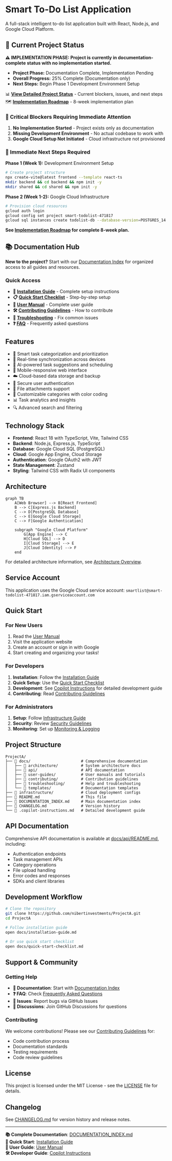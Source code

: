 # Smart To-Do List Application

A full-stack intelligent to-do list application built with React, Node.js, and Google Cloud Platform.

## 🚨 Current Project Status

**⚠️ IMPLEMENTATION PHASE: Project is currently in documentation-complete status with no implementation started.**

- **Project Phase:** Documentation Complete, Implementation Pending  
- **Overall Progress:** 25% Complete (Documentation only)
- **Next Steps:** Begin Phase 1 Development Environment Setup

📊 **[View Detailed Project Status](./docs/project/PROJECT_STATUS.md)** - Current blockers, issues, and next steps  
🗺️ **[Implementation Roadmap](./docs/project/IMPLEMENTATION_ROADMAP.md)** - 8-week implementation plan

### 🚨 Critical Blockers Requiring Immediate Attention

1. **No Implementation Started** - Project exists only as documentation
2. **Missing Development Environment** - No actual codebase to work with  
3. **Google Cloud Setup Not Initiated** - Cloud infrastructure not provisioned

### 🔧 Immediate Next Steps Required

**Phase 1 (Week 1):** Development Environment Setup
```bash
# Create project structure
npx create-vite@latest frontend --template react-ts
mkdir backend && cd backend && npm init -y
mkdir shared && cd shared && npm init -y
```

**Phase 2 (Week 1-2):** Google Cloud Infrastructure
```bash
# Provision cloud resources
gcloud auth login
gcloud config set project smart-todolist-471817
gcloud sql instances create todolist-db --database-version=POSTGRES_14
```

**See [Implementation Roadmap](./docs/project/IMPLEMENTATION_ROADMAP.md) for complete 8-week plan.**

## 📚 Documentation Hub

**New to the project?** Start with our [Documentation Index](./DOCUMENTATION_INDEX.md) for organized access to all guides and resources.

### Quick Access
- **🚀 [Installation Guide](./docs/installation-guide.md)** - Complete setup instructions
- **📋 [Quick Start Checklist](./docs/quick-start-checklist.md)** - Step-by-step setup
- **👥 [User Manual](./docs/user-guides/user-manual.md)** - Complete user guide
- **🛠️ [Contributing Guidelines](./docs/contributing/README.md)** - How to contribute
- **🐛 [Troubleshooting](./docs/troubleshooting/common-issues.md)** - Fix common issues
- **❓ [FAQ](./docs/troubleshooting/faq.md)** - Frequently asked questions

## Features

- 🧠 Smart task categorization and prioritization
- 🔄 Real-time synchronization across devices  
- 🤖 AI-powered task suggestions and scheduling
- 📱 Mobile-responsive web interface
- ☁️ Cloud-based data storage and backup
- 🔐 Secure user authentication
- 📎 File attachments support
- 🎨 Customizable categories with color coding
- 📊 Task analytics and insights
- 🔍 Advanced search and filtering

## Technology Stack

- **Frontend**: React 18 with TypeScript, Vite, Tailwind CSS
- **Backend**: Node.js, Express.js, TypeScript
- **Database**: Google Cloud SQL (PostgreSQL)
- **Cloud**: Google App Engine, Cloud Storage
- **Authentication**: Google OAuth2 with JWT
- **State Management**: Zustand
- **Styling**: Tailwind CSS with Radix UI components

## Architecture

```mermaid
graph TB
    A[Web Browser] --> B[React Frontend]
    B --> C[Express.js Backend]
    C --> D[PostgreSQL Database]
    C --> E[Google Cloud Storage]
    C --> F[Google Authentication]
    
    subgraph "Google Cloud Platform"
        G[App Engine] --> C
        H[Cloud SQL] --> D
        I[Cloud Storage] --> E
        J[Cloud Identity] --> F
    end
```

For detailed architecture information, see [Architecture Overview](./docs/architecture/overview.md).

## Service Account

This application uses the Google Cloud service account: `smartlist@smart-todolist-471817.iam.gserviceaccount.com`

## Quick Start

### For New Users
1. Read the [User Manual](./docs/user-guides/user-manual.md)
2. Visit the application website
3. Create an account or sign in with Google
4. Start creating and organizing your tasks!

### For Developers
1. **Installation**: Follow the [Installation Guide](./docs/installation-guide.md)
2. **Quick Setup**: Use the [Quick Start Checklist](./docs/quick-start-checklist.md)  
3. **Development**: See [Copilot Instructions](./.copilot-instructions.md) for detailed development guide
4. **Contributing**: Read [Contributing Guidelines](./docs/contributing/README.md)

### For Administrators
1. **Setup**: Follow [Infrastructure Guide](./docs/infrastructure/README.md)
2. **Security**: Review [Security Guidelines](./docs/admin/security.md)
3. **Monitoring**: Set up [Monitoring & Logging](./docs/deployment/monitoring.md)

## Project Structure

```
ProjectA/
├── 📁 docs/                      # Comprehensive documentation
│   ├── 📁 architecture/          # System architecture docs
│   ├── 📁 api/                   # API documentation  
│   ├── 📁 user-guides/           # User manuals and tutorials
│   ├── 📁 contributing/          # Contribution guidelines
│   ├── 📁 troubleshooting/       # Help and troubleshooting
│   └── 📁 templates/             # Documentation templates
├── 📁 infrastructure/            # Cloud deployment configs
├── 📄 README.md                  # This file
├── 📄 DOCUMENTATION_INDEX.md     # Main documentation index
├── 📄 CHANGELOG.md               # Version history
└── 📄 .copilot-instructions.md   # Detailed development guide
```

## API Documentation

Comprehensive API documentation is available at [docs/api/README.md](./docs/api/README.md), including:
- Authentication endpoints
- Task management APIs
- Category operations  
- File upload handling
- Error codes and responses
- SDKs and client libraries

## Development Workflow

```bash
# Clone the repository
git clone https://github.com/nibertinvestments/ProjectA.git
cd ProjectA

# Follow installation guide
open docs/installation-guide.md

# Or use quick start checklist
open docs/quick-start-checklist.md
```

## Support & Community

### Getting Help
- **📖 Documentation**: Start with [Documentation Index](./DOCUMENTATION_INDEX.md)
- **❓ FAQ**: Check [Frequently Asked Questions](./docs/troubleshooting/faq.md)
- **🐛 Issues**: Report bugs via GitHub Issues
- **💬 Discussions**: Join GitHub Discussions for questions

### Contributing
We welcome contributions! Please see our [Contributing Guidelines](./docs/contributing/README.md) for:
- Code contribution process
- Documentation standards
- Testing requirements
- Code review guidelines

## License

This project is licensed under the MIT License - see the [LICENSE](LICENSE) file for details.

## Changelog

See [CHANGELOG.md](./CHANGELOG.md) for version history and release notes.

---

**📚 Complete Documentation**: [DOCUMENTATION_INDEX.md](./DOCUMENTATION_INDEX.md)  
**🚀 Quick Start**: [Installation Guide](./docs/installation-guide.md)  
**👥 User Guide**: [User Manual](./docs/user-guides/user-manual.md)  
**🛠️ Developer Guide**: [Copilot Instructions](./.copilot-instructions.md)
